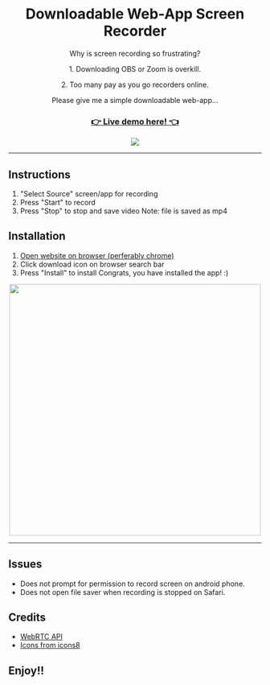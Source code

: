 
<h1 align="center"> Downloadable Web-App Screen Recorder </h1>

<p align="center"> Why is screen recording so frustrating? </p>
<p align="center"> 1. Downloading OBS or Zoom is overkill. </p>
<p align="center"> 2. Too many pay as you go recorders online. </p>
<p align="center"> Please give me a simple downloadable web-app... </h>



<h3 align="center">
  <a href="https://menglinmaker-pwa-screen-recorder.netlify.app/" target="_blank">
  👉 Live demo here! 👈
  </a>
</h3>

<div align="center">
  <a href="https://menglinmaker-pwa-screen-recorder.netlify.app/">
    <kbd>
    <img src="https://user-images.githubusercontent.com/39476147/175262009-d399c0b1-9535-49be-89f0-b1e5db09e75b.png">
    </kbd>
  </a>
</div>


___
## Instructions
1. "Select Source" screen/app for recording
2. Press "Start" to record
3. Press "Stop" to stop and save video
Note: file is saved as mp4


## Installation
1. [Open website on browser (perferably chrome)](https://menglinmaker-pwa-screen-recorder.netlify.app/)
2. Click download icon on browser search bar
3. Press "Install" to install
Congrats, you have installed the app! :)

<div align="center">
  <img src="https://user-images.githubusercontent.com/39476147/175260072-abbd25f4-b3ea-4717-8e02-9c035ea28b57.png" width="500px">
</div>

___
## Issues
* Does not prompt for permission to record screen on android phone.
* Does not open file saver when recording is stopped on Safari.

## Credits
* [WebRTC API](https://webrtc.org/)
* [Icons from icons8](https://icons8.com/)
  
## Enjoy!!
